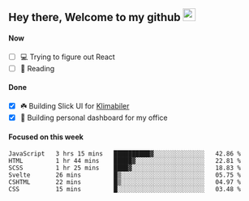 ## Hey there, Welcome to my github <img src="https://media.giphy.com/media/hvRJCLFzcasrR4ia7z/giphy.gif" width="25px">

#### Now
- [ ] 💻 Trying to figure out React
- [ ] 📕 Reading

#### Done
- [x] ☘️ Building Slick UI for [Klimabiler](https://klimabiler.dk)
- [x] 🚀 Building personal dashboard for my office
 
 #### Focused on this week
<!--START_SECTION:waka-->

```text
JavaScript   3 hrs 15 mins   ██████████▓░░░░░░░░░░░░░░   42.86 %
HTML         1 hr 44 mins    █████▓░░░░░░░░░░░░░░░░░░░   22.81 %
SCSS         1 hr 25 mins    ████▓░░░░░░░░░░░░░░░░░░░░   18.83 %
Svelte       26 mins         █▒░░░░░░░░░░░░░░░░░░░░░░░   05.75 %
CSHTML       22 mins         █▒░░░░░░░░░░░░░░░░░░░░░░░   04.97 %
CSS          15 mins         █░░░░░░░░░░░░░░░░░░░░░░░░   03.48 %
```

<!--END_SECTION:waka-->


